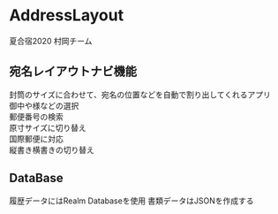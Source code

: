 # AddressLayout
夏合宿2020 村岡チーム

## 宛名レイアウトナビ機能
封筒のサイズに合わせて、宛名の位置などを自動で割り出してくれるアプリ  
御中や様などの選択  
郵便番号の検索  
原寸サイズに切り替え  
国際郵便に対応  
縦書き横書きの切り替え

## DataBase
履歴データにはRealm Databaseを使用
書類データはJSONを作成する
